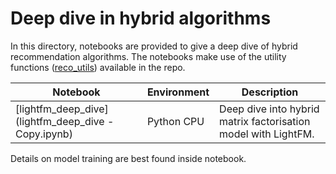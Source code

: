 # Deep dive in hybrid algorithms

In this directory, notebooks are provided to give a deep dive of hybrid recommendation algorithms. The notebooks make use of the utility functions ([reco_utils](reco_utils)) available in the repo.

| Notebook | Environment | Description |
| --- | --- | --- |
| [lightfm_deep_dive](lightfm_deep_dive - Copy.ipynb) | Python CPU | Deep dive into hybrid matrix factorisation model with LightFM.

Details on model training are best found inside notebook.
